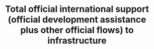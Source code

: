 ---
actual_indicator_available: null
actual_indicator_available_description: null
comments_and_limitations: null
computation_units: null
data_non_statistical: true
date_metadata_updated: null
date_of_national_source_publication: null
disaggregation_categories: null
disaggregation_geography: null
goal_meta_link: http://unstats.un.org/sdgs/files/metadata-compilation/Metadata-Goal-9.pdf
graph: null
graph_title: Total official international support (official development assistance
  plus other official flows) to infrastructure
graph_type: null
has_metadata: true
indicator: 9.a.1
indicator_definition: Total net official development assistance (ODA
indicator_name: Total official international support (official development assistance
  plus other official flows) to infrastructure
indicator_sort_order: 09-0a-01
indicator_variable: null
international_and_national_references: null
layout: indicator
method_of_computation: http://www.oecd.org/dac/dac-glossary.htm#ODA) to economic infrastructure
  (purpose code 200
national_geographical_coverage: United States
periodicity: null
permalink: /9-a-1/
published: false
rationale_interpretation: http://www.oecd.org/dac/stats/purposecodessectorclassification.htm).
  Data expressed in US dollars at the average annual exchange rate.
reporting_status: notstarted
scheduled_update_by_SDG_team: null
scheduled_update_by_national_source: null
sdg_goal: 9
source_active_1: true
source_agency_staff_email_1: null
source_agency_staff_name_1: null
source_agency_survey_dataset_1: null
source_notes_1: null
source_title_1: null
source_url_1: null
target: Facilitate sustainable and resilient infrastructure development in developing
  countries through enhanced financial, technological and technical support to African
  countries, least developed countries, landlocked developing countries and Small
  Island developing States.
target_id: 9.a
time_period: null
title: Total official international support (official development assistance plus
  other official flows) to infrastructure
un_custodial_agency: OECD
un_designated_tier: '1'
variable_description: null
variable_notes: null
---